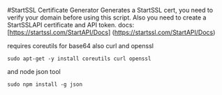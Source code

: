 #StartSSL Certificate Generator
Generates a StartSSL cert, you need to
verify your domain before using this script.
Also you need to create a StartSSLAPI certificate and API token.
docs: [https://startssl.com/StartAPI/Docs] (https://startssl.com/StartAPI/Docs)

requires coreutils for base64 also curl and openssl

    sudo apt-get -y install coreutils curl openssl

and node json tool

    sudo npm install -g json

